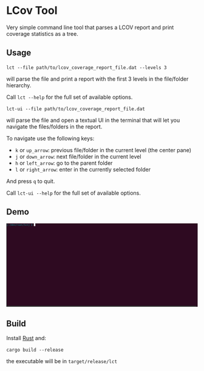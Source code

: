 LCov Tool
=========

Very simple command line tool that parses a LCOV report and print coverage statistics as a tree.

Usage
-----

```
lct --file path/to/lcov_coverage_report_file.dat --levels 3
```
will parse the file and print a report with the first 3 levels in the file/folder hierarchy.

Call `lct --help` for the full set of available options.

```
lct-ui --file path/to/lcov_coverage_report_file.dat
```
will parse the file and open a textual UI in the terminal that will let you navigate the files/folders in the report.

To navigate use the following keys:
* `k` or `up_arrow`: previous file/folder in the current level (the center pane)
* `j` or `down_arrow`: next file/folder in the current level
* `h` or `left_arrow`: go to the parent folder
* `l` or `right_arrow`: enter in the currently selected folder

And press `q` to quit.

Call `lct-ui --help` for the full set of available options.

Demo
----

![demo](docs/lct-demo.gif)

Build
-----

Install [Rust](https://www.rust-lang.org) and:
```
cargo build --release
```

the executable will be in `target/release/lct`
